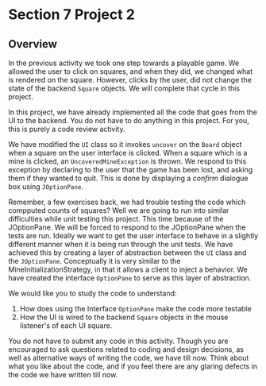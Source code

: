 <h1>Section 7 Project 2</h1>

<h2>Overview</h2>

In the previous activity we took one step towards a playable game. We allowed the user to click on squares, and when they did, we changed what is rendered on the square. However, clicks by the user, did not change the state of the backend ```Square``` objects. We will complete that cycle in this project.

In this project, we have already implemented all the code that goes from the UI to the backend. You do not have to do anything in this project. For you, this is purely a code review activity. 

We have modified the ```UI``` class so it invokes ```uncover``` on the ```Board``` object when a square on the user interface is clicked. When a square which is a mine is clicked, an ```UncoveredMineException``` is thrown. We respond to this exception by declaring to the user that the game has been lost, and asking them if they wanted to quit. This is done by displaying a _confirm_ dialogue box using ```JOptionPane```. 

Remember, a few exercises back, we had trouble testing the code which compputed counts of squares? Well we are going to run into similar difficulties while unit testing this project. This time because of the JOptionPane. We will be forced to respond to the JOptionPane when the tests are run. Ideally we want to get the user interface to behave in a slightly different manner when it is being run through the unit tests. We have achieved this by creating a layer of abstraction between the ```UI``` class and the ```JOptionPane```. Conceptually it is very similar to the MineInitializationStrategy, in that it allows a client to inject a behavior. We have created the interface ```OptionPane``` to serve as this layer of abstraction. 

We would like you to study the code to understand:

 1. How does using the Interface ```OptionPane``` make the code more testable
 1. How the UI is wired to the backend ```Square``` objects in the mouse listener's of each UI square.

You do not have to submit any code in this activity. Though you are encouraged to ask questions related to coding and design decisions, as well as alternative ways of writing the code, we have till now. Think about what you like about the code, and if you feel there are any glaring defects in the code we have written till now. 
